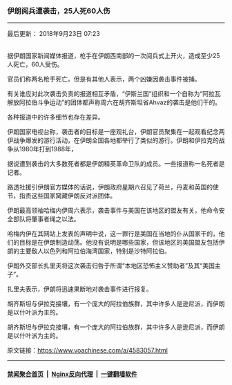 ### 伊朗阅兵遭袭击，25人死60人伤 
------------------------

<div class="published">
 <span class="date" title="中国时间">
  <time datetime="2018-09-23T07:23:00+08:00">
   最后更新： 2018年9月23日 07:23
  </time>
 </span>
</div>
<br/>
<div class="wsw">
 <p>
  据伊朗国家新闻媒体报道，枪手在伊朗西南部的一次阅兵式上开火，造成至少25人死亡，60人受伤。
 </p>
 <p>
  官员们称两名枪手死亡。但是有其他人表示，两个凶嫌因袭击事件被捕。
 </p>
 <p>
  有关谁应对此次袭击负责的报道相互矛盾，“伊斯兰国”组织和一个自称为“阿拉瓦解放阿拉伯斗争运动”的团体都声称周六在胡齐斯坦省Ahvaz的袭击是他们干的。
 </p>
 <p>
  各种报道中的许多细节也存在差异。
 </p>
 <p>
  伊朗国家电视台称，袭击者的目标是一座观礼台，伊朗官员聚集在一起观看纪念两伊战争爆发的游行活动，在伊朗全国各地都举行了类似的游行。伊朗和伊拉克的战争从1980年打到1988年，
 </p>
 <p>
  据说遭到袭击的大多数死者都是伊朗精英革命卫队的成员。一些报道称一名死者是记者。
 </p>
 <p>
  路透社援引伊朗官方媒体的话说，伊朗政府星期六召见了荷兰，丹麦和英国的使节，指责这些国家窝藏伊朗反对派团体。
 </p>
 <p>
  伊朗最高领袖哈梅内伊周六表示，袭击事件与美国在该地区的盟友有关，他命令安全部队将肇事者绳之以法。
 </p>
 <p>
  哈梅内伊在其网站上发表的声明中说，这一罪行是美国在当地的仆从国家干的，他们的目标是在伊朗制造动荡。他没有说明是哪些国家，但该地区的美国盟友包括伊朗的主要敌人以色列和阿拉伯海湾国家，特别是沙特阿拉伯。
 </p>
 <p>
  伊朗外交部长扎里夫将这次袭击归咎于所谓“本地区恐怖主义赞助者”及其“美国主子”。
 </p>
 <p>
  扎里夫表示，伊朗将迅速果断地对袭击事件进行报复。
 </p>
 <p>
  胡齐斯坦与伊拉克接壤，有一个庞大的阿拉伯族群，其中许多人是逊尼派，而伊朗是以什叶派为主的。
 </p>
 <p>
  胡齐斯坦与伊拉克接壤，有一个庞大的阿拉伯族群，其中许多人是逊尼派，而伊朗是以什叶派为主的。
 </p>
</div>

原文链接：https://www.voachinese.com/a/4583057.html


------------------------
#### [禁闻聚合首页](https://github.com/gfw-breaker/banned-news/blob/master/README.md) &nbsp;|&nbsp; [Nginx反向代理](https://github.com/gfw-breaker/open-proxy/blob/master/README.md) &nbsp;|&nbsp;  [一键翻墙软件](https://github.com/gfw-breaker/nogfw/blob/master/README.md)